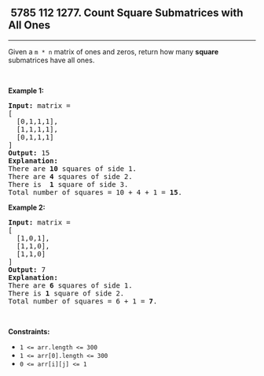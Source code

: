 <h2> 5785 112
1277. Count Square Submatrices with All Ones</h2><hr><div><p>Given a <code>m * n</code> matrix of ones and zeros, return how many <strong>square</strong> submatrices have all ones.</p>

<p>&nbsp;</p>
<p><strong class="example">Example 1:</strong></p>

<pre><strong>Input:</strong> matrix =
[
&nbsp; [0,1,1,1],
&nbsp; [1,1,1,1],
&nbsp; [0,1,1,1]
]
<strong>Output:</strong> 15
<strong>Explanation:</strong> 
There are <strong>10</strong> squares of side 1.
There are <strong>4</strong> squares of side 2.
There is  <strong>1</strong> square of side 3.
Total number of squares = 10 + 4 + 1 = <strong>15</strong>.
</pre>

<p><strong class="example">Example 2:</strong></p>

<pre><strong>Input:</strong> matrix = 
[
  [1,0,1],
  [1,1,0],
  [1,1,0]
]
<strong>Output:</strong> 7
<strong>Explanation:</strong> 
There are <b>6</b> squares of side 1.  
There is <strong>1</strong> square of side 2. 
Total number of squares = 6 + 1 = <b>7</b>.
</pre>

<p>&nbsp;</p>
<p><strong>Constraints:</strong></p>

<ul>
	<li><code>1 &lt;= arr.length&nbsp;&lt;= 300</code></li>
	<li><code>1 &lt;= arr[0].length&nbsp;&lt;= 300</code></li>
	<li><code>0 &lt;= arr[i][j] &lt;= 1</code></li>
</ul>
</div>